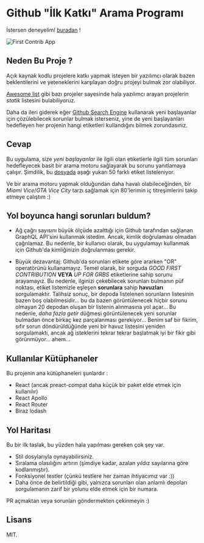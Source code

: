 # Github "İlk Katkı" Arama Programı

İstersen deneyelim! [buradan](https://first-contrib.surge.sh) !

![First Contrib App](./github.png)

## Neden Bu Proje ?

Açık kaynak kodlu projelere katkı yapmak isteyen bir yazılımcı olarak bazen beklentilerini ve yeteneklerini karşılayan doğru projeyi bulmak zor olabiliyor.

[Awesome list](https://github.com/MunGell/awesome-for-beginners) gibi bazı projeler sayesinde hala yazılımcı arayan projelerin _statik_ listesini bulabiliyoruz.

Daha da ileri giderek eğer [Github Search Engine](https://github.com/search/advanced) kullanarak yeni başlayanlar için çözülebilecek sorunlar bulmak isterseniz, yine de yeni başlayanları hedefleyen her projenin hangi etiketleri kullandığını bilmek zorundasınız.

## Cevap

Bu uygulama, size _yeni başlayanlar_ ile ilgili olan etiketlerle ilgili tüm sorunları hedefleyecek basit bir arama motoru sağlayarak bu sorunu yanıtlamaya çalışır. Şimdilik, bu [dosyada](https://github.com/GaelS/first-contrib-app/blob/master/src/labels.js) aşağı yukarı 50 farklı etiket listeleniyor.

Ve bir arama motoru yapmak olduğundan daha havalı olabileceğinden, bir _Miami Vice_/_GTA Vice City_ tarzı sağlamak için 80'lerimin iç titreşimlerini takip etmeye çalıştım :)

## Yol boyunca hangi sorunları buldum?

- Ağ çağrı sayısını büyük ölçüde azalttığı için Github tarafından sağlanan GraphQL API'sini kullanmak istedim. Ancak, kimlik doğrulaması olmadan çağrılamaz. Bu nedenle, bir kullanıcı olarak, bu uygulamayı kullanmak için Github'da kimliğinizin doğrulanması gerekir.

- Büyük dezavantaj: Github'da sorunları etikete göre ararken "OR" operatörünü kullanamayız. Temel olarak, bir sorguda _GOOD FIRST CONTRIBUTION_ **VEYA** _UP FOR GRBS_ etiketlerine sahip sorunu arayamayız. Bu nedenle, ilginizi çekebilecek sorunları bulmanın püf noktası, etiket listemizle eşleşen **sorunlara** sahip **havuzları** sorgulamaktır. Talihsiz sonuç, bir depoda listelenen sorunların listesinin bazen boş olabilmesidir... bu da bazen görüntülenecek hiçbir sorunu olmayan 20 depodan oluşan bir listenin alınmasına yol açar... Bu nedenle, _daha fazla getir_ düğmesi görüntülenecek yeni sorunlar bulmadan önce birkaç kez parçalanması gerekiyor...
  Benim saf bir fikrim, sıfır sorun döndürüldüğünde yeni bir havuz listesini yeniden sorgulamaktı, ancak ağ isteklerini tekrar tekrar başlatmak iyi bir fikir gibi görünmüyor... ahem...

## Kullanılar Kütüphaneler

Bu projenin ana kütüphaneleri şunlardır :

- React (ancak preact-compat daha küçük bir paket elde etmek için kullanılır)
- React Apollo
- React Router
- Biraz lodash

## Yol Haritası

Bu bir ilk taslak, bu yüzden hala yapılması gereken çok şey var.

- Stil dosylarıyla oynayabilirsiniz.
- Sıralama olasılığını artırın (şimdiye kadar, azalan yıldız sayılarına göre kodlanmıştır).
- Fonksiyonel testler (çünkü testlere her zaman ihtiyacımız var :))
- Daha önce de belirtildiği gibi, yalnızca sorunları olan anlamlı depoları sorgulamanın zarif bir yolunu elde etmek için bir numara.

PR açmaktan veya sorunları göndermekten çekinmeyin :)

## Lisans

MIT.
